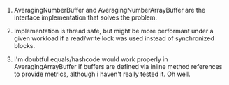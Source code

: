 1. AveragingNumberBuffer and AveragingNumberArrayBuffer are the interface implementation that solves the problem.

1. Implementation is thread safe, but might be more performant under a given workload if a read/write lock was used instead of synchronized blocks.

1. I'm doubtful equals/hashcode would work properly in AveragingArrayBuffer if buffers are defined via inline method references to provide metrics, although i haven't really tested it. Oh well.
